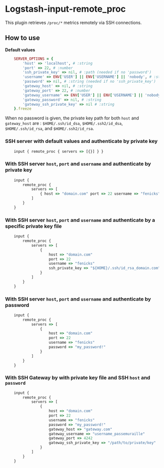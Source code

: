 # Logstash-input-remote_proc
This plugin retrieves `/proc/*` metrics remotely via SSH connections.

## How to use

**Default values**

```ruby
    SERVER_OPTIONS = {
        'host' => 'localhost', # :string
        'port' => 22, # :number
        'ssh_private_key' => nil, # :path (needed if no 'password')
        'username' => ENV['USER'] || ENV['USERNAME'] || 'nobody', # :string (default to unix $USER)
        'password' => nil, # :string (needed if no 'ssh_private_key')
        'gateway_host' => nil, # :string
        'gateway_port' => 22, # :number
        'gateway_username' => ENV['USER'] || ENV['USERNAME'] || 'nobody', # :string (default to unix $USER)
        'gateway_password' => nil, # :string
        'gateway_ssh_private_key' => nil # :string
    }.freeze
```

When no password is given, the private key path for both `host` and `gateway_host` are : `$HOME/.ssh/id_dsa`, `$HOME/.ssh2/id_dsa`, `$HOME/.ssh/id_rsa`, and `$HOME/.ssh2/id_rsa`.

### SSH server with default values and authenticate by private key

```javascript
    input { remote_proc { servers => [{}] } }
```

### With SSH server `host`, `port` and `username` and authenticate by private key

```javascript
    input {
        remote_proc {
            servers => [
                { host => "domain.com" port => 22 username => "fenicks" }
            ]
        }
    }
```

### With SSH server `host`, `port` and `username` and authenticate by a specific private key file

```javascript
    input {
        remote_proc {
            servers => [
                {
                    host => "domain.com"
                    port => 22
                    username => "fenicks"
                    ssh_private_key => "${HOME}/.ssh/id_rsa_domain.com"
                }
            ]
        }
    }
```

### With SSH server `host`, `port` and `username` and authenticate by password
```javascript
    input {
        remote_proc {
            servers => [
                {
                    host => "domain.com"
                    port => 22
                    username => "fenicks"
                    password => "my_password!"
                }
            ]
        }
    }
```
### With SSH Gateway by with private key file and SSH `host` and `password`
```javascript
    input {
        remote_proc {
            servers => [
                {
                    host => "domain.com"
                    port => 22
                    username => "fenicks"
                    password => "my_password!"
                    gateway_host => "gateway.com"
                    gateway_username => "username_passemuraille"
                    gateway_port => 4242
                    gateway_ssh_private_key => "/path/to/private/key"
                }
            ]
        }
    }
```
